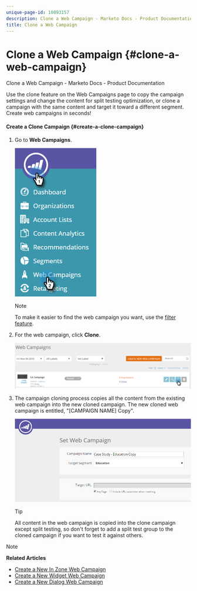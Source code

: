 ```yaml
---
unique-page-id: 10093157
description: Clone a Web Campaign - Marketo Docs - Product Documentation
title: Clone a Web Campaign
---
```


# Clone a Web Campaign {#clone-a-web-campaign}

Clone a Web Campaign - Marketo Docs - Product Documentation

Use the clone feature on the Web Campaigns page to copy the campaign settings and change the content for split testing optimization, or clone a campaign with the same content and target it toward a different segment. Create web campaigns in seconds!

#### Create a Clone Campaign {#create-a-clone-campaign}

1. Go to **Web Campaigns**.

   ![](assets/image2016-8-18-16-3a44-3a0.png)

   >[!NOTE]
   >
   >To make it easier to find the web campaign you want, use the [filter feature](filter-web-campaigns.md).

1. For the web campaign, click **Clone**.

   ![](assets/web-campaigns-1-clone-hand.png)

1. The campaign cloning process copies all the content from the existing web campaign into the new cloned campaign. The new cloned web campaign is entitled, "[CAMPAIGN NAME] Copy".

   ![](assets/image2016-8-18-17-3a8-3a27.png)

   >[!TIP]
   >
   >All content in the web campaign is copied into the clone campaign except split testing, so don't forget to add a split test group to the cloned campaign if you want to test it against others.

>[!NOTE]
>
>**Related Articles**
>
>* [Create a New In Zone Web Campaign](create-a-new-in-zone-web-campaign.md)
>* [Create a New Widget Web Campaign](create-a-new-widget-web-campaign.md)
>* [Create a New Dialog Web Campaign](create-a-new-dialog-web-campaign.md)
>

